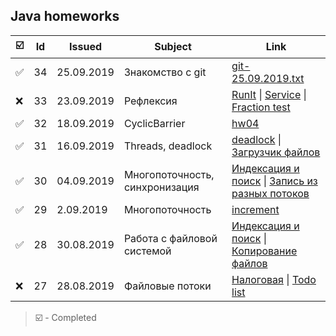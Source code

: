 [//]: # (Symbols: ✅ ❌ )
## Java homeworks
☑️|Id|Issued    |Subject|Link
-|--|----------|-------|----
✅|34|25.09.2019| Знакомство с git |[git-25.09.2019.txt](/git-25.09.2019.txt)
❌|33|23.09.2019|Рефлексия|[RunIt](/runIt) \| [Service](/service) \| [Fraction test](/fraction)
✅|32|18.09.2019|CyclicBarrier|[hw04](/hw04)
✅|31|16.09.2019|Threads, deadlock|[deadlock](/deadlock) \| [Загрузчик файлов](/downloader)
✅|30|04.09.2019|Многопоточность, синхронизация|[Индексация и поиск](/everything) \| [Запись из разных потоков](/read)
✅|29|2.09.2019|Многопоточность|[increment](/increment)
✅|28|30.08.2019|Работа с файловой системой|[Индексация и поиск](/everything) \| [Копирование файлов](/copy)
❌|27|28.08.2019|Файловые потоки|[Налоговая](/taxFine) \| [Todo list](/todo)

> ☑️ - Completed
